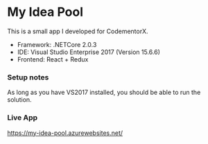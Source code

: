 # My Idea Pool
This is a small app I developed for CodementorX.

* Framework: .NETCore 2.0.3
* IDE: Visual Studio Enterprise 2017 (Version 15.6.6)
* Frontend: React + Redux

### Setup notes
As long as you have VS2017 installed, you should be able to run the solution.

### Live App
https://my-idea-pool.azurewebsites.net/